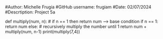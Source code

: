 #Author: Michelle Frugia
#GitHub username: frugiam
#Date: 02/07/2024
#Descrtiption: Project 5a

def multiply(num, n):
    # if n == 1 then return num --> base condition
    if n == 1:
        return num
    else:
        # recursively multiply the number until 1
        return num + multiply(num, n-1)
print(multiply(7,4))
